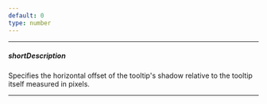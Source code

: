```yaml
---
default: 0
type: number
---
```

---
##### shortDescription
Specifies the horizontal offset of the tooltip's shadow relative to the tooltip itself measured in pixels.

---
